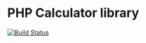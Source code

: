 # PHP Calculator library
[![Build Status](https://drone.io/bitbucket.org/pawel_damasiewicz/calculator/status.png)](https://drone.io/bitbucket.org/pawel_damasiewicz/calculator/latest)
